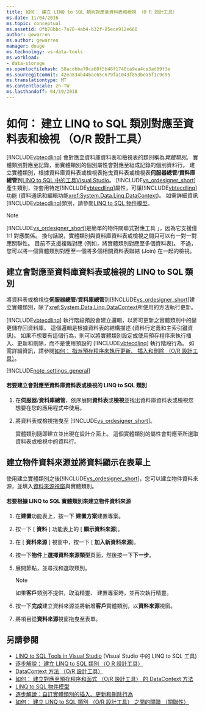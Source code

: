 ```yaml
---
title: 如何： 建立 LINQ to SQL 類別對應至資料表和檢視 （O R 設計工具）
ms.date: 11/04/2016
ms.topic: conceptual
ms.assetid: 0fb78bbc-7a78-4ab4-b32f-85ece912e660
author: gewarren
ms.author: gewarren
manager: douge
ms.technology: vs-data-tools
ms.workload:
- data-storage
ms.openlocfilehash: 58acdbba70ca60f5b48f1748ca9ea4ca3ad09f3e
ms.sourcegitcommit: 42ea834b446ac65c679fa1043f853bea5f1c9c95
ms.translationtype: MT
ms.contentlocale: zh-TW
ms.lasthandoff: 04/19/2018
---
```

# <a name="how-to-create-linq-to-sql-classes-mapped-to-tables-and-views-or-designer"></a>如何： 建立 LINQ to SQL 類別對應至資料表和檢視 （O/R 設計工具）
[!INCLUDE[vbtecdlinq](../data-tools/includes/vbtecdlinq_md.md)] 會對應至資料庫資料表和檢視表的類別稱為*實體類別*。 實體類別對應至記錄，而實體類別的個別屬性會對應至組成記錄的個別資料行。 建立實體類別，根據資料庫資料表或檢視表拖曳資料表或檢視表**伺服器總管**/**資料庫總管**到[LINQ to SQL 中的工具Visual Studio](../data-tools/linq-to-sql-tools-in-visual-studio2.md)。 [!INCLUDE[vs_ordesigner_short](../data-tools/includes/vs_ordesigner_short_md.md)]產生類別，並套用特定[!INCLUDE[vbtecdlinq](../data-tools/includes/vbtecdlinq_md.md)]屬性，可讓[!INCLUDE[vbtecdlinq](../data-tools/includes/vbtecdlinq_md.md)]功能 (資料通訊和編輯功能<xref:System.Data.Linq.DataContext>)。 如需詳細資訊[!INCLUDE[vbtecdlinq](../data-tools/includes/vbtecdlinq_md.md)]類別，請參閱[LINQ to SQL 物件模型](/dotnet/framework/data/adonet/sql/linq/the-linq-to-sql-object-model)。

> [!NOTE]
>  [!INCLUDE[vs_ordesigner_short](../data-tools/includes/vs_ordesigner_short_md.md)]是簡單的物件關聯式對應工具 」，因為它支援僅 1:1 對應關係。 換句話說，實體類別與資料庫資料表或檢視之間只可以有一對一對應關聯性。 目前不支援複雜對應 (例如，將實體類別對應至多個資料表)。 不過，您可以將一個實體類別對應至一個將多個相關資料表聯結 (Join) 在一起的檢視。

## <a name="create-linq-to-sql-classes-that-are-mapped-to-database-tables-or-views"></a>建立會對應至資料庫資料表或檢視的 LINQ to SQL 類別
 將資料表或檢視從**伺服器總管**/**資料庫總管**到[!INCLUDE[vs_ordesigner_short](../data-tools/includes/vs_ordesigner_short_md.md)]建立實體類別，除了<xref:System.Data.Linq.DataContext>所使用的方法執行更新。

 [!INCLUDE[vbtecdlinq](../data-tools/includes/vbtecdlinq_md.md)] 執行階段預設會建立邏輯，以將可更新之實體類別中的變更儲存回資料庫。 這個邏輯是根據資料表的結構描述 (資料行定義和主索引鍵資訊)。 如果不想要有這個行為，則可以將實體類別設定成使用預存程序來執行插入、更新和刪除，而不是使用預設的 [!INCLUDE[vbtecdlinq](../data-tools/includes/vbtecdlinq_md.md)] 執行階段行為。 如需詳細資訊，請參閱[如何： 指派預存程序來執行更新、 插入和刪除 （O/R 設計工具）](../data-tools/how-to-assign-stored-procedures-to-perform-updates-inserts-and-deletes-o-r-designer.md)。

[!INCLUDE[note_settings_general](../data-tools/includes/note_settings_general_md.md)]

#### <a name="to-create-linq-to-sql-classes-that-are-mapped-to-database-tables-or-views"></a>若要建立會對應至資料庫資料表或檢視的 LINQ to SQL 類別

1.  在**伺服器**/**資料庫總管**，依序展開**資料表**或**檢視**並找出資料庫資料表或檢視您想要在您的應用程式中使用。

2.  將資料表或檢視拖曳至 [!INCLUDE[vs_ordesigner_short](../data-tools/includes/vs_ordesigner_short_md.md)]。

     實體類別隨即建立並出現在設計介面上。 這個實體類別的屬性會對應至所選取資料表或檢視中的資料行。

## <a name="create-an-object-data-source-and-display-the-data-on-a-form"></a>建立物件資料來源並將資料顯示在表單上
 使用建立實體類別之後[!INCLUDE[vs_ordesigner_short](../data-tools/includes/vs_ordesigner_short_md.md)]，您可以建立物件資料來源，並填入[資料來源視窗](add-new-data-sources.md)與實體類別。

#### <a name="to-create-an-object-data-source-based-on-linq-to-sql-entity-classes"></a>若要根據 LINQ to SQL 實體類別來建立物件資料來源

1.  在**建置**功能表上，按一下 **建置方案**建置專案。

2.  按一下 [ **資料** ] 功能表上的 [ **顯示資料來源**]。

3.  在 [ **資料來源** ] 視窗中，按一下 [ **加入新資料來源**]。

4.  按一下**物件**上**選擇資料來源類型**頁面，然後按一下**下一步**。

5.  展開節點，並尋找和選取類別。

    > [!NOTE]
    >  如果**客戶**類別不提供，取消精靈、 建置專案時，並再次執行精靈。

6.  按一下**完成**建立資料來源並將新增**客戶**實體類別，以**資料來源**視窗。

7.  將項目從**資料來源**視窗拖曳至表單。

## <a name="see-also"></a>另請參閱

- [LINQ to SQL Tools in Visual Studio](../data-tools/linq-to-sql-tools-in-visual-studio2.md) (Visual Studio 中的 LINQ to SQL 工具)
- [逐步解說： 建立 LINQ to SQL 類別 （O R 設計工具）](how-to-create-linq-to-sql-classes-mapped-to-tables-and-views-o-r-designer.md)
- [DataContext 方法 （O/R 設計工具）](../data-tools/datacontext-methods-o-r-designer.md)
- [如何： 建立對應至預存程序和函式 （O/R 設計工具） 的 DataContext 方法](../data-tools/how-to-create-datacontext-methods-mapped-to-stored-procedures-and-functions-o-r-designer.md)
- [LINQ to SQL 物件模型](/dotnet/framework/data/adonet/sql/linq/the-linq-to-sql-object-model)
- [逐步解說：自訂實體類別的插入、更新和刪除行為](../data-tools/walkthrough-customizing-the-insert-update-and-delete-behavior-of-entity-classes.md)
- [如何： 建立 LINQ to SQL 類別 （O/R 設計工具） 之間的關聯 （關聯性）](../data-tools/how-to-create-an-association-relationship-between-linq-to-sql-classes-o-r-designer.md)